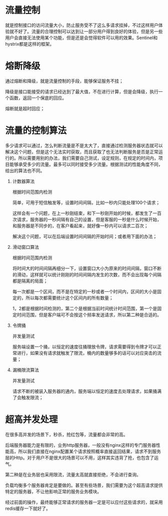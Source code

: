 # 流量控制

就是控制接口的访问流量大小，防止服务受不了这么多请求挂掉，不过这样用户体验就不好了。流量的合理控制可以达到让一部分用户得到良好的体验，但是另一些用户会直接无法使用某个功能，但是还是会觉得软件可以用的效果。Sentinel和hystrix都是这样的框架。

# 熔断降级

通过熔断和降级，就是流量控制的手段，能够保证服务不挂；

降级是接口能接受的请求已经达到了最大值，不在进行计算，但是会降级，执行一个函数，返回一个保底的回应。

熔断就是超时回应；

# 流量的控制算法

多少请求可以通过，怎么判断流量是不是太大了，直接通过检测服务器状态就可以解决这个问题，但是这个无法实时获取，而且获取了也无法判断服务是否是正常运行的。所以需要用别的办法，我们需要自己测试，设定规则，在规定的时间内，项目能够承受多少的流量。最多可以同时接受多少流量。根据测试的性能角度不同，给出的算法也不同。

1. 计数器算法

   根据时间范围内检测

   简单，可用于短信触发等，设置时间间隔，比如一秒内只能处理100个请求；

   这样会有一个问题，在上一秒刚结束，和下一秒刚开始的时候，都发生了一百次请求，服务器的一秒间隔有自己的设置，但是客服的一秒是什么时候开始，和服务器是不同步的，在客户看起来，就好像一秒内可以请求二百次；

   解决这个问题，可以在后端设置时间间隔的开始时间；或者用下面的办法；

2. 滑动窗口算法

   根据时间范围内检测

   将时间大的时间间隔再细分一下，设置窗口大小为原来的时间间隔，窗口不断的滑动，这样就可以统计刚刚的时间间隔内发生的次数，而不会出现每个间隔都是隔离的局面；

   每一次都是一个区间，而不是在特定的一秒或者一个时间内，区间的大小是固定的，所以每次都需要统计这个区间内的所有数量；

   1，2都是根据时间检测的，第二个是根据当前时间统计时间范围，第一个是固定时间范围，但是客户端可不会按这个频率发送请求，所以第二种是合适的。

3. 令牌捅

   并发量测试

   服务端设置一个捅，以恒定的速度往捅理放令牌，请求需要得到令牌才可以正常进行，如果没有请求就触发了限流，桶内的数量够多的话可以对应突击的流量；

4. 漏桶限流算法

   并发量测试

   请求不断的被装入服务器的通内，服务端以恒定的速度去处理请求，如果捅满了会触发限流；



# 超高并发处理

在很多高并发的场景下，秒杀，抢红包等，流量都会非常的高。

后端服务器能力是有限的，业务http服务器，一般没有nginx这样的专门服务器性能高，所以我们直接在nginx配置某个请求按照概率直接返回结果，请求不到服务层的Http。对于用户不是很大的场景可以不用，这样其实违背了抢，也包含了运气。

第二种是在业务层也采用限流，流量太高就直接拒绝，不会进行查询。

负载均衡多个服务器肯定是要做的。甚至有些场景，我们需要为这个超高请求提供特定的服务器，不让他影响正常的服务业务模块。

经过前面的操作，最终能够正常请求的服务器一定是可以应付这些请求的，就采用redis缓存一下就好了。
